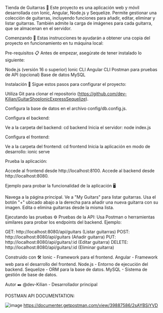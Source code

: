 Tienda de Guitarras 🎸
Este proyecto es una aplicación web y móvil desarrollada con Ionic, Angular, Node.js y Sequelize. Permite gestionar una colección de guitarras, incluyendo funciones para añadir, editar, eliminar y listar guitarras. También admite la carga de imágenes para cada guitarra, que se almacenan en el servidor.

Comenzando 🚀
Estas instrucciones te ayudarán a obtener una copia del proyecto en funcionamiento en tu máquina local:

Pre-requisitos 📋
Antes de empezar, asegúrate de tener instalado lo siguiente:

Node.js (versión 16 o superior)
Ionic CLI
Angular CLI
Postman para pruebas de API (opcional)
Base de datos MySQL

Instalación 🔧
Sigue estos pasos para configurar el proyecto:

Utiliza Git para clonar el repositorio (https://github.com/dev-Kilian/GuitarShopIonicExpressSequelize).

Configura la base de datos en el archivo config/db.config.js.

Configura el backend:

Ve a la carpeta del backend: cd backend
Inicia el servidor: node index.js

Configura el frontend:

Ve a la carpeta del frontend: cd frontend
Inicia la aplicación en modo de desarrollo: ionic serve

Prueba la aplicación:

Accede al frontend desde http://localhost:8100.
Accede al backend desde http://localhost:8080.


Ejemplo para probar la funcionalidad de la aplicación 🖥️

Navega a la página principal.
Ve a "My Guitars" para listar guitarras.
Usa el botón "+" ubicado abajo a la derecha para añadir una nueva guitarra con su imagen.
Edita o elimina guitarras desde la misma lista.

Ejecutando las pruebas ⚙️
Pruebas de la API:
Usa Postman o herramientas similares para probar los endpoints del backend. Ejemplo:

GET: http://localhost:8080/api/guitars (Listar guitarras)
POST: http://localhost:8080/api/guitars (Añadir guitarra)
PUT: http://localhost:8080/api/guitars/:id (Editar guitarra)
DELETE: http://localhost:8080/api/guitars/:id (Eliminar guitarra)


Construido con 🛠️
Ionic - Framework para el frontend.
Angular - Framework web para el desarrollo del frontend.
Node.js - Entorno de ejecución del backend.
Sequelize - ORM para la base de datos.
MySQL - Sistema de gestión de base de datos.

Autor ✒️
@dev-Kilian - Desarrollador principal

POSTMAN API DOCUMENTATION:

![image](https://github.com/user-attachments/assets/0c522615-8312-4c7e-bdfc-37f493b321fb)
https://documenter.getpostman.com/view/39887586/2sAYBSiYVD


